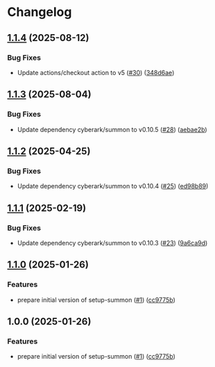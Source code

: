 # Changelog

## [1.1.4](https://github.com/mauhlik/setup-summon/compare/v1.1.3...v1.1.4) (2025-08-12)


### Bug Fixes

* Update actions/checkout action to v5 ([#30](https://github.com/mauhlik/setup-summon/issues/30)) ([348d6ae](https://github.com/mauhlik/setup-summon/commit/348d6ae573b22871432928ee23ddd5e8e32582b0))

## [1.1.3](https://github.com/mauhlik/setup-summon/compare/v1.1.2...v1.1.3) (2025-08-04)


### Bug Fixes

* Update dependency cyberark/summon to v0.10.5 ([#28](https://github.com/mauhlik/setup-summon/issues/28)) ([aebae2b](https://github.com/mauhlik/setup-summon/commit/aebae2bc474bcda1d10799e851590d82543c8552))

## [1.1.2](https://github.com/mauhlik/setup-summon/compare/v1.1.1...v1.1.2) (2025-04-25)


### Bug Fixes

* Update dependency cyberark/summon to v0.10.4 ([#25](https://github.com/mauhlik/setup-summon/issues/25)) ([ed98b89](https://github.com/mauhlik/setup-summon/commit/ed98b891916e3371bdd1baab1d3a73e3d1511a41))

## [1.1.1](https://github.com/mauhlik/setup-summon/compare/v1.1.0...v1.1.1) (2025-02-19)


### Bug Fixes

* Update dependency cyberark/summon to v0.10.3 ([#23](https://github.com/mauhlik/setup-summon/issues/23)) ([9a6ca9d](https://github.com/mauhlik/setup-summon/commit/9a6ca9da9ba100c118fea893df755cfc55aceaeb))

## [1.1.0](https://github.com/MaUhlik-cen56998/setup-summon/compare/v1.0.0...v1.1.0) (2025-01-26)


### Features

* prepare initial version of setup-summon ([#1](https://github.com/MaUhlik-cen56998/setup-summon/issues/1)) ([cc9775b](https://github.com/MaUhlik-cen56998/setup-summon/commit/cc9775b79b423ccf9a04e112ef833d62f4e14f85))

## 1.0.0 (2025-01-26)


### Features

* prepare initial version of setup-summon ([#1](https://github.com/MaUhlik-cen56998/setup-summon/issues/1)) ([cc9775b](https://github.com/MaUhlik-cen56998/setup-summon/commit/cc9775b79b423ccf9a04e112ef833d62f4e14f85))
